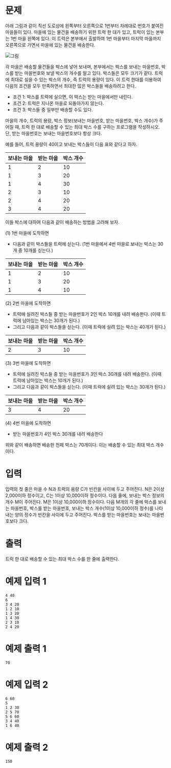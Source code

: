 # 문제 

아래 그림과 같이 직선 도로상에 왼쪽부터 오른쪽으로 1번부터 차례대로 번호가 붙여진 마을들이 있다. 마을에 있는 물건을 배송하기 위한 트럭 한 대가 있고, 트럭이 있는 본부는 1번 마을 왼쪽에 있다. 이 트럭은 본부에서 출발하여 1번 마을부터 마지막 마을까지 오른쪽으로 가면서 마을에 있는 물건을 배송한다. 

![그림](https://upload.acmicpc.net/bfa825aa-3abf-4012-96bf-55af2f76fb26/-/preview/)

각 마을은 배송할 물건들을 박스에 넣어 보내며, 본부에서는 박스를 보내는 마을번호, 박스를 받는 마을번호와 보낼 박스의 개수를 알고 있다. 박스들은 모두 크기가 같다. 트럭에 최대로 실을 수 있는 박스의 개수, 즉 트럭의 용량이 있다. 이 트럭 한대를 이용하여 다음의 조건을 모두 만족하면서 최대한 많은 박스들을 배송하려고 한다.

- 조건 1: 박스를 트럭에 실으면, 이 박스는 받는 마을에서만 내린다.
- 조건 2: 트럭은 지나온 마을로 되돌아가지 않는다.
- 조건 3: 박스들 중 일부만 배송할 수도 있다.

마을의 개수, 트럭의 용량, 박스 정보(보내는 마을번호, 받는 마을번호, 박스 개수)가 주어질 때, 트럭 한 대로 배송할 수 있는 최대 박스 수를 구하는 프로그램을 작성하시오. 단, 받는 마을번호는 보내는 마을번호보다 항상 크다.

예를 들어, 트럭 용량이 40이고 보내는 박스들이 다음 표와 같다고 하자.

|보내는 마을|받는 마을|박스 개수| 
|--------|-------|-------| 
|1	|2	|10|
|1	|3	|20|
|1	|4	|30|
|2	|3	|10|
|2	|4	|20|
|3	|4	|20|

이들 박스에 대하여 다음과 같이 배송하는 방법을 고려해 보자.

(1) 1번 마을에 도착하면

- 다음과 같이 박스들을 트럭에 싣는다. (1번 마을에서 4번 마을로 보내는 박스는 30개 중 10개를 싣는다.)

|보내는 마을|받는 마을|박스 개수| 
|--------|-------|-------| 
|1	|2	|10|
|1	|3	|20|
|1	|4	|10|
(2) 2번 마을에 도착하면

- 트럭에 실려진 박스들 중 받는 마을번호가 2인 박스 10개를 내려 배송한다. (이때 트럭에 남아있는 박스는 30개가 된다.)
- 그리고 다음과 같이 박스들을 싣는다. (이때 트럭에 실려 있는 박스는 40개가 된다.)

|보내는 마을|받는 마을|박스 개수| 
|--------|-------|-------| 
|2	|3	|10|
(3) 3번 마을에 도착하면 

- 트럭에 실려진 박스들 중 받는 마을번호가 3인 박스 30개를 내려 배송한다. (이때 트럭에 남아있는 박스는 10개가 된다.)
- 그리고 다음과 같이 박스들을 싣는다. (이때 트럭에 실려 있는 박스는 30개가 된다.)

|보내는 마을|받는 마을|박스 개수| 
|--------|-------|-------| 
|3	|4	|20|
(4) 4번 마을에 도착하면 

- 받는 마을번호가 4인 박스 30개를 내려 배송한다

위와 같이 배송하면 배송한 전체 박스는 70개이다. 이는 배송할 수 있는 최대 박스 개수이다.


# 입력 

입력의 첫 줄은 마을 수 N과 트럭의 용량 C가 빈칸을 사이에 두고 주어진다. N은 2이상 2,000이하 정수이고, C는 1이상 10,000이하 정수이다. 다음 줄에, 보내는 박스 정보의 개수 M이 주어진다. M은 1이상 10,000이하 정수이다. 다음 M개의 각 줄에 박스를 보내는 마을번호, 박스를 받는 마을번호, 보내는 박스 개수(1이상 10,000이하 정수)를 나타내는 양의 정수가 빈칸을 사이에 두고 주어진다. 박스를 받는 마을번호는 보내는 마을번호보다 크다. 

# 출력

트럭 한 대로 배송할 수 있는 최대 박스 수를 한 줄에 출력한다. 

# 예제 입력 1

```
4 40
6
3 4 20
1 2 10
1 3 20
1 4 30
2 3 10
2 4 20
```

# 예제 출력 1

```
70
```
# 예제 입력 2

```
6 60
5
1 2 30
2 5 70
5 6 60
3 4 40
1 6 40
```

# 예제 출력 2

```
150
```
